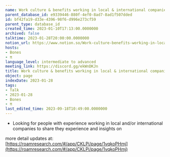 ```yaml
---
name: Work culture & benefits working in local & international companies
parent_database_id: e9339446-880f-4ef0-8ad7-8ad1f507dded
id: bf42fa19-d33e-4396-98f6-d996e273cf59
parent_type: database_id
created_time: 2023-01-10T17:13:00.0000000
archived: false
talktime: 2023-01-28T20:00:00.0000000
notion_url: https://www.notion.so/Work-culture-benefits-working-in-local-international-companies-bf42fa19d33e439698f6d996e273cf59
hosts:
- Bones
- π
language_level: intermediate to advanced
meeting_link: https://discord.gg/ekWnDKJn
title: Work culture & benefits working in local & international companies
object: page
indexDate: 2023-01-28
tags:
- Talk
- 2023-01-28
- Bones
- π
last_edited_time: 2023-09-18T10:49:00.0000000
---
```


   - Looking for people with experience working in local and/or international companies to share they experience and insights on

more detail updates at:
[https://roamresearch.com/#/app/CKLPi/page/1vqkoPHmj](https://roamresearch.com/#/app/CKLPi/page/1vqkoPHmj)

























